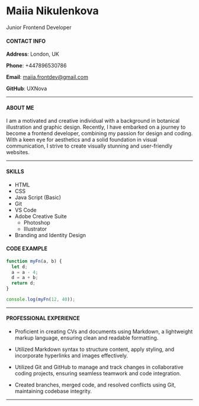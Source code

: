 # Maiia Nikulenkova

Junior Frontend Developer

#### CONTACT INFO

**Address**: London, UK

**Phone**: +447896530786

**Email**: maiia.frontdev@gmail.com

**GitHub**: UXNova

---

#### ABOUT ME

I am a motivated and creative individual with a background in botanical illustration and graphic design. Recently, I have embarked on a journey to become a frontend developer, combining my passion for design and coding. With a keen eye for aesthetics and a solid foundation in visual communication, I strive to create visually stunning and user-friendly websites.

---

#### SKILLS

- HTML
- CSS
- Java Script (Basic)
- Git
- VS Code
- Adobe Creative Suite
  - Photoshop
  - Illustrator
- Branding and Identity Design

#### CODE EXAMPLE

```javascript
function myFn(a, b) {
  let d;
  a = a - 4;
  d = a + b;
  return d;
}

console.log(myFn(12, 40));
```

---

#### PROFESSIONAL EXPERIENCE

- Proficient in creating CVs and documents using Markdown, a lightweight markup language, ensuring clean and readable formatting.

- Utilized Markdown syntax to structure content, apply styling, and incorporate hyperlinks and images effectively.

- Utilized Git and GitHub to manage and track changes in collaborative coding projects, ensuring seamless teamwork and code integration.

- Created branches, merged code, and resolved conflicts using Git, maintaining codebase integrity.

---
